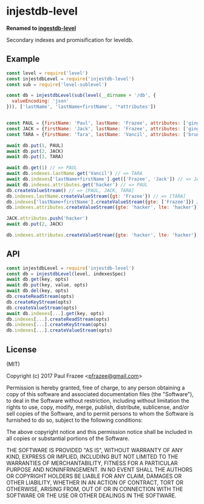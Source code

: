# injestdb-level

**Renamed to [ingestdb-level](https://npm.im/ingestdb-level)**

Secondary indexes and promisification for leveldb.

## Example

```js
const level = require('level')
const injestdbLevel = require('injestdb-level')
const sub = require('level-sublevel')

const db = injestdbLevel(sub(level(__dirname + '/db', {
  valueEncoding: 'json'
})), ['lastName', 'lastName+firstName', '*attributes'])


const PAUL = {firstName: 'Paul', lastName: 'Frazee', attributes: ['ginger', 'hacker']}
const JACK = {firstName: 'Jack', lastName: 'Frazee', attributes: ['ginger', 'lawyer']}
const TARA = {firstName: 'Tara', lastName: 'Vancil', attributes: ['brunette', 'hacker']}

await db.put(1, PAUL)
await db.put(2, JACK)
await db.put(3, TARA)

await db.get(1) // => PAUL
await db.indexes.lastName.get('Vancil') // => TARA
await db.indexes['lastName+firstName'].get(['Frazee', 'Jack']) // => JACK
await db.indexes.attributes.get('hacker') // => PAUL
db.createValueStream() // => [PAUL, JACK, TARA]
db.indexes.lastName.createValueStream({gt: 'Frazee'}) // => [TARA]
db.indexes['lastName+firstName'].createValueStream({gte: ['Frazee']}) // => [JACK, PAUL, TARA]
db.indexes.attributes.createValueStream({gte: 'hacker', lte: 'hacker'}) // => [PAUL, TARA]

JACK.attributes.push('hacker')
await db.put(2, JACK)

db.indexes.attributes.createValueStream({gte: 'hacker', lte: 'hacker'}) // => [PAUL, TARA, JACK]
```

## API

```js
const injestdbLevel = require('injestdb-level')
const db = injestdbLevel(level, indexesSpec)
await db.get(key, opts)
await db.put(key, value, opts)
await db.del(key, opts)
db.createReadStream(opts)
db.createKeyStream(opts)
db.createValueStream(opts)
await db.indexes[...].get(key, opts)
db.indexes[...].createReadStream(opts)
db.indexes[...].createKeyStream(opts)
db.indexes[...].createValueStream(opts)
```

## License

(MIT)

Copyright (c) 2017 Paul Frazee &lt;pfrazee@gmail.com&gt;

Permission is hereby granted, free of charge, to any person obtaining a copy of
this software and associated documentation files (the "Software"), to deal in
the Software without restriction, including without limitation the rights to
use, copy, modify, merge, publish, distribute, sublicense, and/or sell copies
of the Software, and to permit persons to whom the Software is furnished to do
so, subject to the following conditions:

The above copyright notice and this permission notice shall be included in all
copies or substantial portions of the Software.

THE SOFTWARE IS PROVIDED "AS IS", WITHOUT WARRANTY OF ANY KIND, EXPRESS OR
IMPLIED, INCLUDING BUT NOT LIMITED TO THE WARRANTIES OF MERCHANTABILITY,
FITNESS FOR A PARTICULAR PURPOSE AND NONINFRINGEMENT. IN NO EVENT SHALL THE
AUTHORS OR COPYRIGHT HOLDERS BE LIABLE FOR ANY CLAIM, DAMAGES OR OTHER
LIABILITY, WHETHER IN AN ACTION OF CONTRACT, TORT OR OTHERWISE, ARISING FROM,
OUT OF OR IN CONNECTION WITH THE SOFTWARE OR THE USE OR OTHER DEALINGS IN THE
SOFTWARE.
